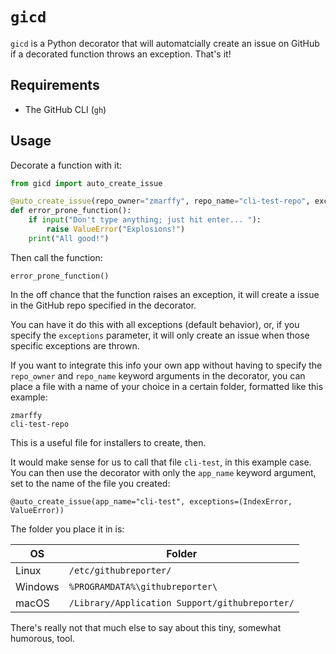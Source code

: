 # `gicd`

`gicd` is a Python decorator that will automatcially create an issue on GitHub if a decorated function throws an exception. That's it!

## Requirements

* The GitHub CLI (`gh`)

## Usage

Decorate a function with it:

```python
from gicd import auto_create_issue

@auto_create_issue(repo_owner="zmarffy", repo_name="cli-test-repo", exceptions=(IndexError, ValueError))
def error_prone_function():
    if input("Don't type anything; just hit enter... "):
        raise ValueError("Explosions!")
    print("All good!")
```

Then call the function:

```text
error_prone_function()
```

In the off chance that the function raises an exception, it will create a issue in the GitHub repo specified in the decorator.

You can have it do this with all exceptions (default behavior), or, if you specify the `exceptions` parameter, it will only create an issue when those specific exceptions are thrown.

If you want to integrate this info your own app without having to specify the `repo_owner` and `repo_name` keyword arguments in the decorator, you can place a file with a name of your choice in a certain folder, formatted like this example:

```text
zmarffy
cli-test-repo
```

This is a useful file for installers to create, then.

It would make sense for us to call that file `cli-test`, in this example case. You can then use the decorator with only the `app_name` keyword argument, set to the name of the file you created:

```text
@auto_create_issue(app_name="cli-test", exceptions=(IndexError, ValueError))
```

The folder you place it in is:

| OS | Folder |
| --- | --- |
| Linux | `/etc/githubreporter/` |
| Windows | `%PROGRAMDATA%\githubreporter\` |
| macOS | `/Library/Application Support/githubreporter/` |

There's really not that much else to say about this tiny, somewhat humorous, tool.
